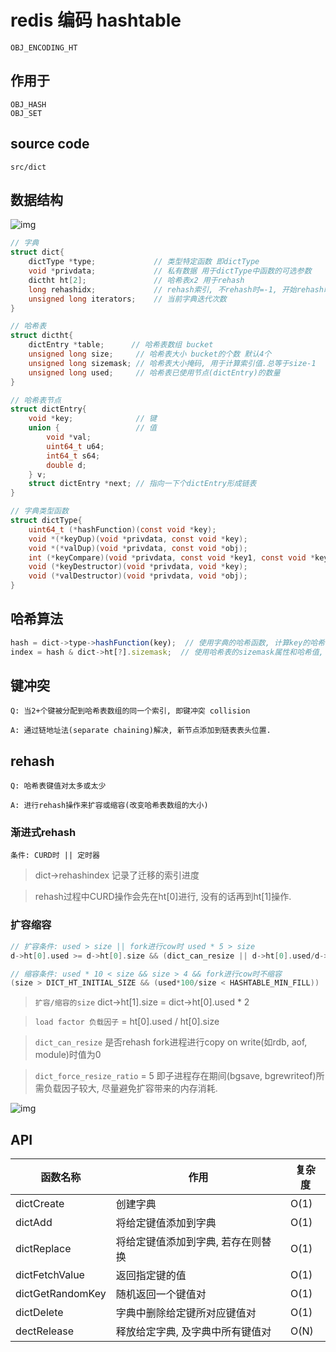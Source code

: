 # redis 编码 hashtable

    OBJ_ENCODING_HT

## 作用于

    OBJ_HASH  
    OBJ_SET

## source code

    src/dict

## 数据结构

![img](res/redis-encoding-dict.png)

```c
// 字典
struct dict{
    dictType *type;             // 类型特定函数 即dictType
    void *privdata;             // 私有数据 用于dictType中函数的可选参数
    dictht ht[2];               // 哈希表x2 用于rehash
    long rehashidx;             // rehash索引, 不rehash时=-1, 开始rehash时=0
    unsigned long iterators;    // 当前字典迭代次数
}

// 哈希表
struct dictht{
    dictEntry *table;      // 哈希表数组 bucket
    unsigned long size;     // 哈希表大小 bucket的个数 默认4个
    unsigned long sizemask; // 哈希表大小掩码, 用于计算索引值.总等于size-1
    unsigned long used;     // 哈希表已使用节点(dictEntry)的数量
}

// 哈希表节点
struct dictEntry{
    void *key;              // 键
    union {                 // 值
        void *val;
        uint64_t u64;
        int64_t s64;
        double d;
    } v;
    struct dictEntry *next; // 指向一下个dictEntry形成链表
}

// 字典类型函数
struct dictType{
    uint64_t (*hashFunction)(const void *key);                              // 计算hash值
    void *(*keyDup)(void *privdata, const void *key);                       // 复制键
    void *(*valDup)(void *privdata, const void *obj);                       // 复制值
    int (*keyCompare)(void *privdata, const void *key1, const void *key2);  // 比较键
    void (*keyDestructor)(void *privdata, void *key);                       // 销毁键
    void (*valDestructor)(void *privdata, void *obj);                       // 销毁值
}

```

## 哈希算法

```js
hash = dict->type->hashFunction(key);  // 使用字典的哈希函数, 计算key的哈希值
index = hash & dict->ht[?].sizemask;  // 使用哈希表的sizemask属性和哈希值, 计算出插入哈希表节点的索引值
```

## 键冲突

    Q: 当2+个键被分配到哈希表数组的同一个索引, 即键冲突 collision  

    A: 通过链地址法(separate chaining)解决, 新节点添加到链表表头位置.

## rehash

    Q: 哈希表键值对太多或太少  

    A: 进行rehash操作来扩容或缩容(改变哈希表数组的大小)

### 渐进式rehash

    条件: CURD时 || 定时器

> dict->rehashindex 记录了迁移的索引进度

> rehash过程中CURD操作会先在ht[0]进行, 没有的话再到ht[1]操作.

### 扩容缩容

```c
// 扩容条件: used > size || fork进行cow时 used * 5 > size
d->ht[0].used >= d->ht[0].size && (dict_can_resize || d->ht[0].used/d->ht[0].size > dict_force_resize_ratio)
```

```c
// 缩容条件: used * 10 < size && size > 4 && fork进行cow时不缩容
(size > DICT_HT_INITIAL_SIZE && (used*100/size < HASHTABLE_MIN_FILL))
```

> `扩容/缩容的size` dict->ht[1].size = dict->ht[0].used * 2

> `load factor 负载因子` = ht[0].used / ht[0].size

> `dict_can_resize` 是否rehash fork进程进行copy on write(如rdb, aof, module)时值为0

> `dict_force_resize_ratio` = 5 即子进程存在期间(bgsave, bgrewriteof)所需负载因子较大, 尽量避免扩容带来的内存消耗.  

![img](res/redis-encoding-dict-rehash.png)

## API

| 函数名称         | 作用                               | 复杂度 |
| ---------------- | ---------------------------------- | ------ |
| dictCreate       | 创建字典                           | O(1)   |
| dictAdd          | 将给定键值添加到字典               | O(1)   |
| dictReplace      | 将给定键值添加到字典, 若存在则替换 | O(1)   |
| dictFetchValue   | 返回指定键的值                     | O(1)   |
| dictGetRandomKey | 随机返回一个键值对                 | O(1)   |
| dictDelete       | 字典中删除给定键所对应键值对       | O(1)   |
| dectRelease      | 释放给定字典, 及字典中所有键值对   | O(N)   |
